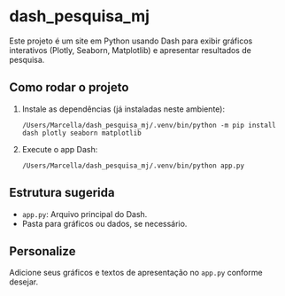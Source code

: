 # dash_pesquisa_mj

Este projeto é um site em Python usando Dash para exibir gráficos interativos (Plotly, Seaborn, Matplotlib) e apresentar resultados de pesquisa.

## Como rodar o projeto

1. Instale as dependências (já instaladas neste ambiente):
   ```
   /Users/Marcella/dash_pesquisa_mj/.venv/bin/python -m pip install dash plotly seaborn matplotlib
   ```
2. Execute o app Dash:
   ```
   /Users/Marcella/dash_pesquisa_mj/.venv/bin/python app.py
   ```

## Estrutura sugerida
- `app.py`: Arquivo principal do Dash.
- Pasta para gráficos ou dados, se necessário.

## Personalize
Adicione seus gráficos e textos de apresentação no `app.py` conforme desejar.
